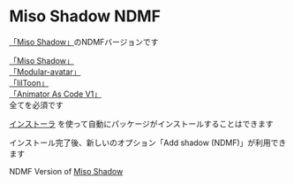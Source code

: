 # Miso Shadow NDMF

[「Miso Shadow」](https://booth.pm/ja/items/5135844)のNDMFバージョンです

[「Miso Shadow」](https://booth.pm/ja/items/5135844)  
[「Modular-avatar」](https://modular-avatar.nadena.dev/)  
[「lilToon」](https://booth.pm/ja/items/3087170)  
[「Animator As Code V1」](https://github.com/hai-vr/av3-animator-as-code)  
全てを必須です

[インストーラ](https://github.com/T2PeNBiX99wcoxKv3A4g/Miso-Shadow-NDMF/releases/latest/download/Miso-Shadow-NDMF-installer.unitypackage)
を使って自動にパッケージがインストールすることはできます

インストール完了後、新しいのオプション「Add shadow (NDMF)」が利用できます

NDMF Version of [Miso Shadow](https://booth.pm/ja/items/5135844)